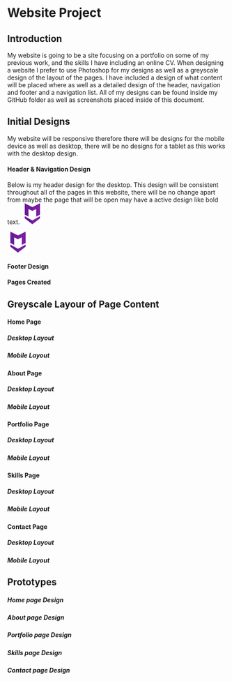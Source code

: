 # Website Project

## Introduction

My website is going to be a site focusing on a portfolio on some of my previous work, and the skills I have including an online CV.
When designing a website I prefer to use Photoshop for my designs as well as a greyscale design of the layout of the pages. I have included a design of what content will be placed where as well as a detailed design of the header, navigation and footer and a navigation list. All of my designs can be found inside my GitHub folder as well as screenshots placed inside of this document.


## Initial Designs

My website will be responsive therefore there will be designs for the mobile device as well as desktop, there will be no designs for a tablet as this works with the desktop design.

#### Header & Navigation Design
Below is my header design for the desktop. This design will be consistent throughout all of the pages in this website, there will be no change apart from maybe the page that will be open may have a active design like bold text.
![alt text](https://github.com/adam-p/markdown-here/raw/master/src/common/images/icon48.png "Header design and navigation desktop")

![alt text](https://github.com/adam-p/markdown-here/raw/master/src/common/images/icon48.png "Header and navigation design footer")

#### Footer Design

#### Pages Created

## Greyscale Layour of Page Content

#### Home Page

##### Desktop Layout

##### Mobile Layout

#### About Page

##### Desktop Layout

##### Mobile Layout

#### Portfolio Page

##### Desktop Layout

##### Mobile Layout

#### Skills Page

##### Desktop Layout

##### Mobile Layout

#### Contact Page

##### Desktop Layout

##### Mobile Layout

## Prototypes

##### Home page Design

##### About page Design

##### Portfolio page Design

##### Skills page Design

##### Contact page Design
